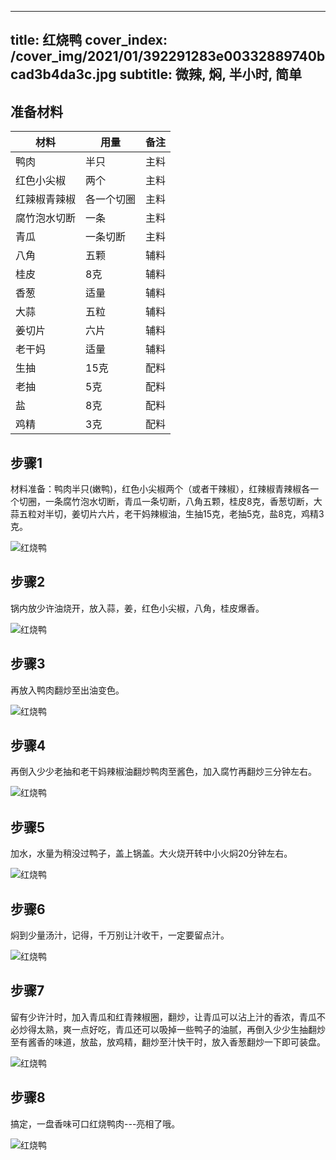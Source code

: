 
---
title: 红烧鸭
cover_index: /cover_img/2021/01/392291283e00332889740bcad3b4da3c.jpg
subtitle: 微辣, 焖, 半小时, 简单
---

## 准备材料

| 材料     | 用量 | 备注|
| ------- | ----- | --- |
| 鸭肉 | 半只| 主料 |
| 红色小尖椒 | 两个| 主料 |
| 红辣椒青辣椒 | 各一个切圈| 主料 |
| 腐竹泡水切断 | 一条| 主料 |
| 青瓜 | 一条切断| 主料 |
| 八角 | 五颗| 辅料 |
| 桂皮 | 8克| 辅料 |
| 香葱 | 适量| 辅料 |
| 大蒜 | 五粒| 辅料 |
| 姜切片 | 六片| 辅料 |
| 老干妈 | 适量| 辅料 |
| 生抽 | 15克| 配料 |
| 老抽 | 5克| 配料 |
| 盐 | 8克| 配料 |
| 鸡精 | 3克| 配料 |

## 步骤1

材料准备：鸭肉半只(嫩鸭)，红色小尖椒两个（或者干辣椒），红辣椒青辣椒各一个切圈，一条腐竹泡水切断，青瓜一条切断，八角五颗，桂皮8克，香葱切断，大蒜五粒对半切，姜切片六片，老干妈辣椒油，生抽15克，老抽5克，盐8克，鸡精3克。

![红烧鸭](https://i8.meishichina.com/attachment/recipe/201010/201010231641200.jpg?x-oss-process=style/p320) 

## 步骤2

锅内放少许油烧开，放入蒜，姜，红色小尖椒，八角，桂皮爆香。

![红烧鸭](https://i8.meishichina.com/attachment/recipe/201010/201010231641515.jpg?x-oss-process=style/p320) 

## 步骤3

再放入鸭肉翻炒至出油变色。

![红烧鸭](https://i8.meishichina.com/attachment/recipe/201010/201010231642344.jpg?x-oss-process=style/p320) 

## 步骤4

再倒入少少老抽和老干妈辣椒油翻炒鸭肉至酱色，加入腐竹再翻炒三分钟左右。

![红烧鸭](https://i8.meishichina.com/attachment/recipe/201010/201010231643194.jpg?x-oss-process=style/p320) 

## 步骤5

加水，水量为稍没过鸭子，盖上锅盖。大火烧开转中小火焖20分钟左右。

![红烧鸭](https://i8.meishichina.com/attachment/recipe/201010/201010231644160.jpg?x-oss-process=style/p320) 

## 步骤6

焖到少量汤汁，记得，千万别让汁收干，一定要留点汁。

![红烧鸭](https://i8.meishichina.com/attachment/recipe/201010/201010231644531.jpg?x-oss-process=style/p320) 

## 步骤7

留有少许汁时，加入青瓜和红青辣椒圈，翻炒，让青瓜可以沾上汁的香浓，青瓜不必炒得太熟，爽一点好吃，青瓜还可以吸掉一些鸭子的油腻，再倒入少少生抽翻炒至有酱香的味道，放盐，放鸡精，翻炒至汁快干时，放入香葱翻炒一下即可装盘。

![红烧鸭](https://i8.meishichina.com/attachment/recipe/201010/201010231645369.jpg?x-oss-process=style/p320) 

## 步骤8

搞定，一盘香味可口红烧鸭肉---亮相了哦。

![红烧鸭](https://i8.meishichina.com/attachment/recipe/201010/201010231646088.jpg?x-oss-process=style/p320) 

